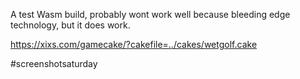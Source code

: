 A test Wasm build, probably wont work well because bleeding edge technology, but it does work.

https://xixs.com/gamecake/?cakefile=../cakes/wetgolf.cake

#screenshotsaturday 